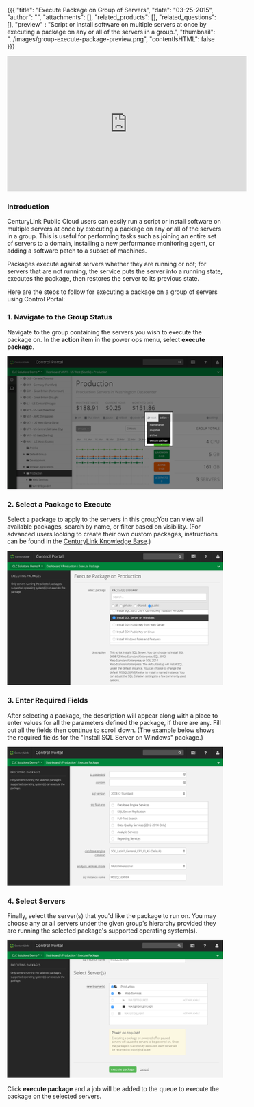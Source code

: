 {{{
  "title": "Execute Package on Group of Servers",
  "date": "03-25-2015",
  "author": "",
  "attachments": [],
  "related_products": [],
  "related_questions": [],
  "preview" : "Script or install software on multiple servers at once by executing a package on any or all of the servers in a group.",
  "thumbnail": "../images/group-execute-package-preview.png",
  "contentIsHTML": false
}}}

<div class="no-pdf">
<iframe width="560" height="315" src="https://www.youtube.com/embed/1abMaKA4yt8" frameborder="0" allowfullscreen></iframe>
</div>

### Introduction

CenturyLink Public Cloud users can easily run a script or install software on multiple servers at once by executing a package on any or all of the servers in a group. This is useful for performing tasks such as joining an entire set of servers to a domain, installing a new performance monitoring agent, or adding a software patch to a subset of machines.

Packages execute against servers whether they are running or not; for servers that are not running, the service puts the server into a running state, executes the package, then restores the server to its previous state.

Here are the steps to follow for executing a package on a group of servers using Control Portal:

### 1. Navigate to the Group Status

  Navigate to the group containing the servers you wish to execute the package on. In the **action** item in the power ops menu, select **execute package**.

  ![Execute a package on a group of servers in the Control Portal](../images/group-execute-package-1.png)

### 2. Select a Package to Execute

  Select a package to apply to the servers in this groupYou can view all available packages,  search by name, or filter based on visibility. (For advanced users looking to create their own custom packages, instructions can be found in the [CenturyLink Knowledge Base](//www.centurylinkcloud.com/knowledge-base/blueprints/blueprints-script-and-software-package-management/).)

  ![Select a package](../images/group-execute-package-2.png)

### 3. Enter Required Fields

  After selecting a package, the description will appear along with a place to enter values for all the parameters defined the package, if there are any. Fill out all the fields then continue to scroll down. (The example below shows the required fields for the "Install SQL Server on Windows" package.)

  ![Fill out all the package parameters](../images/group-execute-package-3.png)

### 4. Select Servers

  Finally, select the server(s) that you'd like the package to run on. You may choose any or all servers under the given group's hierarchy provided they are running the selected package's supported operating system(s).

  ![Select the servers to run the package on](../images/group-execute-package-4.png)

  Click **execute package** and a job will be added to the queue to execute the package on the selected servers.

